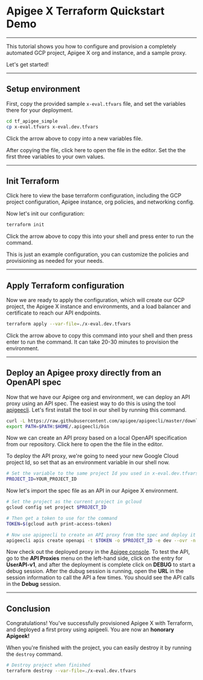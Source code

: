 # Apigee X Terraform Quickstart Demo

---

This tutorial shows you how to configure and provision a completely automated GCP project, Apigee X org and instance, and a sample proxy.

Let's get started!

---

## Setup environment

First, copy the provided sample `x-eval.tfvars` file, and set the variables there for your deployment.

```sh
cd tf_apigee_simple
cp x-eval.tfvars x-eval.dev.tfvars
```
Click the arrow above to copy into a new variables file.

After copying the file, click <walkthrough-editor-open-file filePath="./tf/x-eval.dev.tfvars">here</walkthrough-editor-open-file> to open the file in the editor. Set the the first three variables to your own values.

---

## Init Terraform

Click <walkthrough-editor-open-file filePath="./tf/main.tf">here</walkthrough-editor-open-file> to view the base terraform configuration, including the GCP project configuration, Apigee instance, org policies, and networking config.

Now let's init our configuration:

```sh
terraform init
```
Click the arrow above to copy this into your shell and press enter to run the command.

<walkthrough-footnote>This is just an example configuration, you can customize the policies and provisioning as needed for your needs.</walkthrough-footnote>

---

## Apply Terraform configuration

Now we are ready to apply the configuration, which will create our GCP project, the Apigee X instance and environments, and a load balancer and certificate to reach our API endpoints.

```sh
terraform apply --var-file=./x-eval.dev.tfvars
```
Click the arrow above to copy this command into your shell and then press enter to run the command. It can take 20-30 minutes to provision the environment.

---

## Deploy an Apigee proxy directly from an OpenAPI spec

Now that we have our Apigee org and environment, we can  deploy an API proxy using an API spec. The easiest way to do this is using the tool [apigeecli](https://github.com/apigee/apigeecli). Let's first install the tool in our shell by running this command.

```sh
curl -L https://raw.githubusercontent.com/apigee/apigeecli/master/downloadLatest.sh | sh -
export PATH=$PATH:$HOME/.apigeecli/bin
```

Now we can create an API proxy based on a local OpenAPI specification from our repository. Click <walkthrough-editor-open-file filePath="./specs/user-api.yaml">here</walkthrough-editor-open-file> to open the the file in the editor.

To deploy the API proxy, we're going to need your new Google Cloud project Id, so set that as an environment variable in our shell now.

```sh
# Set the variable to the same project Id you used in x-eval.dev.tfvars
PROJECT_ID=YOUR_PROJECT_ID
```

Now let's import the spec file as an API in our Apigee X environment.

```sh
# Set the project as the current project in gcloud
gcloud config set project $PROJECT_ID

# Then get a token to use for the command
TOKEN=$(gcloud auth print-access-token)

# Now use apigeecli to create an API proxy from the spec and deploy it to our new Apigee dev environment
apigeecli apis create openapi -t $TOKEN -o $PROJECT_ID -e dev --ovr -n UserAPI-v1 -p /hello --oas-base-folderpath ./specs --oas-name user-api.yaml
```

Now check out the deployed proxy in the [Apigee console](https://console.cloud.google.com/apigee/overview). To test the API, go to the **API Proxies** menu on the left-hand side, click on the entry for **UserAPI-v1**, and after the deployment is complete click on **DEBUG** to start a debug session. After the dubug session is running, open the **URL** in the session information to call the API a few times. You should see the API calls in the **Debug** session. 

---

## Conclusion
<walkthrough-conclusion-trophy></walkthrough-conclusion-trophy>

Congratulations! You've successfully provisioned Apigee X with Terraform, and deployed a first proxy using apigeeli. You are now an **honorary Apigeek!**

When you're finished with the project, you can easily destroy it by running the `destroy` command.

```sh
# Destroy project when finished
terraform destroy --var-file=./x-eval.dev.tfvars
```

<walkthrough-inline-feedback></walkthrough-inline-feedback>